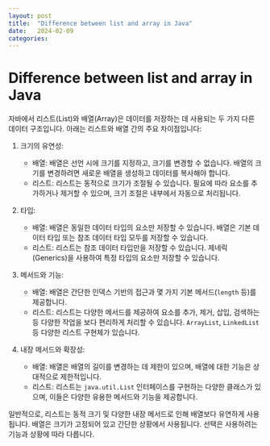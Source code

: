 ```yaml
---
layout: post
title:  "Difference between list and array in Java"
date:   2024-02-09
categories:
---
```


# Difference between list and array in Java

자바에서 리스트(List)와 배열(Array)은 데이터를 저장하는 데 사용되는 두 가지 다른 데이터 구조입니다. 아래는 리스트와 배열 간의 주요 차이점입니다:

1. 크기의 유연성:
   - 배열: 배열은 선언 시에 크기를 지정하고, 크기를 변경할 수 없습니다. 배열의 크기를 변경하려면 새로운 배열을 생성하고 데이터를 복사해야 합니다.
   - 리스트: 리스트는 동적으로 크기가 조절될 수 있습니다. 필요에 따라 요소를 추가하거나 제거할 수 있으며, 크기 조절은 내부에서 자동으로 처리됩니다.

2. 타입:
   - 배열: 배열은 동일한 데이터 타입의 요소만 저장할 수 있습니다. 배열은 기본 데이터 타입 또는 참조 데이터 타입 모두를 저장할 수 있습니다.
   - 리스트: 리스트는 참조 데이터 타입만을 저장할 수 있습니다. 제네릭(Generics)을 사용하여 특정 타입의 요소만 저장할 수 있습니다.

3. 메서드와 기능:
   - 배열: 배열은 간단한 인덱스 기반의 접근과 몇 가지 기본 메서드(`length` 등)를 제공합니다.
   - 리스트: 리스트는 다양한 메서드를 제공하여 요소를 추가, 제거, 삽입, 검색하는 등 다양한 작업을 보다 편리하게 처리할 수 있습니다. `ArrayList`, `LinkedList` 등 다양한 리스트 구현체가 있습니다.

4. 내장 메서드와 확장성:
   - 배열: 배열은 배열의 길이를 변경하는 데 제한이 있으며, 배열에 대한 기능은 상대적으로 제한적입니다.
   - 리스트: 리스트는 `java.util.List` 인터페이스를 구현하는 다양한 클래스가 있으며, 이들은 다양한 유용한 메서드와 기능을 제공합니다.

일반적으로, 리스트는 동적 크기 및 다양한 내장 메서드로 인해 배열보다 유연하게 사용됩니다. 배열은 크기가 고정되어 있고 간단한 상황에서 사용됩니다. 선택은 사용하려는 기능과 상황에 따라 다릅니다.
